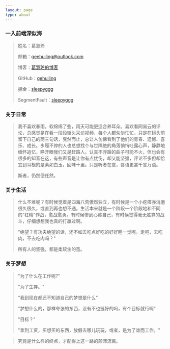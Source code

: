 ```yaml
---
layout: page
type: about
---
```


### 一入前端深似海

> 姓名：葛慧玲
>
> 邮箱：geehuiling@outlook.com
>
> 博客：[葛慧玲的博客](https://gehuiling.github.io/)
>
> GitHub：[gehuiling](https://github.com/gehuiling/)
>
> 掘金：[sleepyggg](https://juejin.im/user/5c36d18b6fb9a049ff4e52aa)
>
> SegmentFault：[sleepyggg]( https://segmentfault.com/u/sleepygee)

### 关于日常

> 我不喜欢春雨，软绵绵了些，雨天可能更适合养耳朵。喜欢看网易云的评论，总感觉是在看一段段街头采访视频，每个人都匆匆忙忙，只是在镜头前留下自己的两三句话，戛然而止，总让人仿佛看到了他们的青春、遗憾、喜乐、成长。步履不停的人也总想找个与世隔绝的角落悄悄吐露心声，静静地缅怀追忆，睁开眼我们又是赶路人。认真不浮躁的曲子可能不火，但也会有很多的知音在这，有些声音是让你有点忧伤，却又能坚强，评论不多但却恰宜到耳根的是素如白玉，回味十里。只是听者在意，唇语更甚千言万语。
> 
> 斯者，仍然便任然。

### 关于生活

> 什么不难呢？有时候觉着是四海八荒傲然独立，有时候是一个小疙瘩亦消磨很久很久，或直到再也想不通。生活本来就是一个阶段一个阶段地和不同的“杠精”作战，愈战愈勇。有时候惨到心疼自己，有时候觉得毫无胜算的战斗，仔细想想我也真的打赢过啊。
> 
> "绝望？有功夫绝望的话，还不如去吃点好吃的好好睡一觉呢。走吧，去吃肉，不去吃肉吗？"
> 
> 所有人的坚强，都是柔软生的茧。

### 关于梦想

> "为了什么在工作呢?"
> 
> "为了生存。"
> 
> "我到现在都还不知道自己的梦想是什么"
> 
> "梦想什么的，那样夸张的东西，没有不也挺好的吗，有个目标就行啊"
> 
> "目标？"
> 
> "拿到工资，买想买的东西，放假去哪儿玩玩，或者，是为了谁而工作。"

> 究竟是什么样的终点，才配得上这一路的颠沛流离。